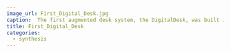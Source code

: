 ```yaml
---
image_url: First_Digital_Desk.jpg
caption:  The first augmented desk system, the DigitalDesk, was built in the early 90s by Pierre Wellner at Xerox EuroPARC.
title: First_Digital_Desk
categories:
  - synthesis
---
```


